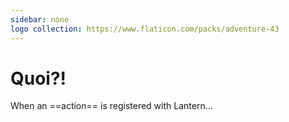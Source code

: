 ```yaml
---
sidebar: none
logo collection: https://www.flaticon.com/packs/adventure-43
---
```


# Quoi?!

When an ==action== is registered with Lantern… 